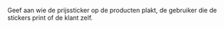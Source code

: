Geef aan wie de prijssticker op de producten plakt, de gebruiker die de stickers print of de klant zelf.